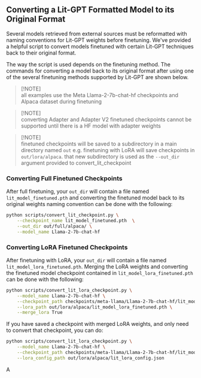 ## Converting a Lit-GPT Formatted Model to its Original Format

Several models retrieved from external sources must be reformatted with naming conventions for Lit-GPT weights before finetuning. We've provided a helpful script to convert models finetuned with certain Lit-GPT techniques back to their original format.

The way the script is used depends on the finetuning method. The commands for converting a model back to its original format after using one of the several finetuning methods supported by Lit-GPT are shown below.

> [!NOTE]\
> all examples use the Meta Llama-2-7b-chat-hf checkpoints and Alpaca dataset during finetuning

> [!NOTE]\
> converting Adapter and Adapter V2 finetuned checkpoints cannot be supported until there is a HF model with adapter weights

> [!NOTE]\
> finetuned checkpoints will be saved to a subdirectory in a main directory named `out` e.g. finetuning with LoRA will save checkpoints in `out/lora/alpaca`. that new subdirectory is used as the `--out_dir` argument provided to convert_lit_checkpoint

### Converting Full Finetuned Checkpoints

After full finetuning, your `out_dir` will contain a file named `lit_model_finetuned.pth` and converting the finetuned model back to its original weights naming convention can be done with the following:

```sh
python scripts/convert_lit_checkpoint.py \
    --checkpoint_name lit_model_finetuned.pth  \
    --out_dir out/full/alpaca/ \
    --model_name Llama-2-7b-chat-hf
```

### Converting LoRA Finetuned Checkpoints

After finetuning with LoRA, your `out_dir` will contain a file named `lit_model_lora_finetuned.pth`. Merging the LoRA weights and converting the finetuned model checkpoint contained in `lit_model_lora_finetuned.pth` can be done with the following:

```sh
python scripts/convert_lit_lora_checkpoint.py \
    --model_name Llama-2-7b-chat-hf \
    --checkpoint_path checkpoints/meta-llama/Llama-2-7b-chat-hf/lit_model.pth \
    --lora_path out/lora/alpaca/lit_model_lora_finetuned.pth \
    --merge_lora True
```

If you have saved a checkpoint with merged LoRA weights, and only need to convert that checkpoint, you can do:

```sh
python scripts/convert_lit_lora_checkpoint.py \
    --model_name Llama-2-7b-chat-hf \
    --checkpoint_path checkpoints/meta-llama/Llama-2-7b-chat-hf/lit_model.pth \
    --lora_config_path out/lora/alpaca/lit_lora_config.json
```

A
